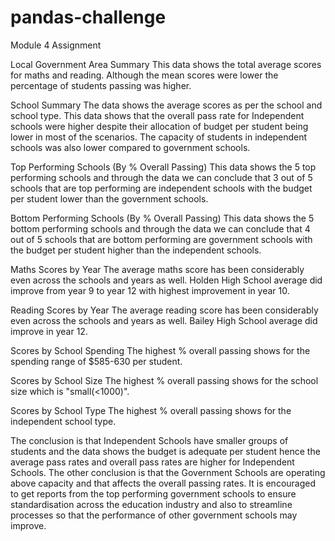 # pandas-challenge
Module 4 Assignment

Local Government Area Summary
This data shows the total average scores for maths and reading. Although the mean scores were lower the percentage of students passing was higher.

School Summary
The data shows the average scores as per the school and school type. This data shows that the overall pass rate for Independent schools were higher despite their allocation of budget per student being lower in most of the scenarios. The capacity of students in independent schools was also lower compared to government schools.

Top Performing Schools (By % Overall Passing)
This data shows the 5 top performing schools and through the data we can conclude that 3 out of 5 schools that are top performing are independent schools with the budget per student lower than the government schools.

Bottom Performing Schools (By % Overall Passing)
This data shows the 5 bottom performing schools and through the data we can conclude that 4 out of 5 schools that are bottom performing are government schools with the budget per student higher than the independent schools.

Maths Scores by Year
The average maths score has been considerably even across the schools and years as well. Holden High School average did improve from year 9 to year 12 with highest improvement in year 10.

Reading Scores by Year
The average reading score has been considerably even across the schools and years as well. Bailey High School average did improve in year 12.

Scores by School Spending
The highest % overall passing shows for the spending range of $585-630 per student.

Scores by School Size
The highest % overall passing shows for the school size which is "small(<1000)".

Scores by School Type
The highest % overall passing shows for the independent school type.

The conclusion is that Independent Schools have smaller groups of students and the data shows the budget is adequate per student hence the average pass rates and overall pass rates are higher for Independent Schools.
The other conclusion is that the Government Schools are operating above capacity and that affects the overall passing rates. It is encouraged to get reports from the top performing government schools to ensure standardisation across the education industry and also to streamline processes so that the performance of other government schools may improve.